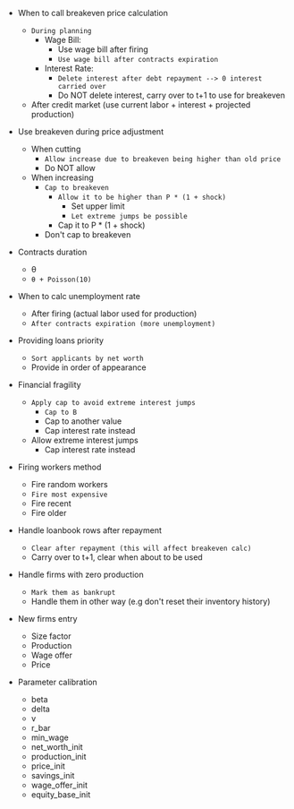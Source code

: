 
- When to call breakeven price calculation
  - `During planning`
    - Wage Bill:
      - Use wage bill after firing
      - `Use wage bill after contracts expiration`
    - Interest Rate:
      - `Delete interest after debt repayment --> 0 interest carried over`
      - Do NOT delete interest, carry over to t+1 to use for breakeven
  - After credit market (use current labor + interest + projected production)

- Use breakeven during price adjustment
  - When cutting
    - `Allow increase due to breakeven being higher than old price`
    - Do NOT allow
  - When increasing
    - `Cap to breakeven`
      - `Allow it to be higher than P * (1 + shock)`
        - Set upper limit
        - `Let extreme jumps be possible`
      - Cap it to P * (1 + shock)
    - Don't cap to breakeven

- Contracts duration
  - θ
  - `θ + Poisson(10)`

- When to calc unemployment rate
  - After firing (actual labor used for production)
  - `After contracts expiration (more unemployment)`

- Providing loans priority
  - `Sort applicants by net worth`
  - Provide in order of appearance

- Financial fragility
  - `Apply cap to avoid extreme interest jumps`
    - `Cap to Β`
    - Cap to another value 
    - Cap interest rate instead
  - Allow extreme interest jumps
    - Cap interest rate instead

- Firing workers method
  - Fire random workers
  - `Fire most expensive`
  - Fire recent
  - Fire older

- Handle loanbook rows after repayment
  - `Clear after repayment (this will affect breakeven calc)`
  - Carry over to t+1, clear when about to be used

- Handle firms with zero production
  - `Mark them as bankrupt`
  - Handle them in other way (e.g don't reset their inventory history)

- New firms entry
  - Size factor
  - Production
  - Wage offer
  - Price

- Parameter calibration
  - beta
  - delta
  - v
  - r_bar
  - min_wage
  - net_worth_init
  - production_init
  - price_init
  - savings_init
  - wage_offer_init
  - equity_base_init